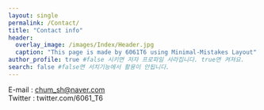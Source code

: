 ```yaml
---
layout: single
permalink: /Contact/
title: "Contact info"
header:
  overlay_image: /images/Index/Header.jpg
  caption: "This page is made by 6061T6 using Minimal-Mistakes Layout"
author_profile: true #false 시키면 저자 프로파일 사라집니다. true면 켜져요.
search: false #false면 서치기능에서 활용이 안됩니다.
---
```

E-mail : chum_sh@naver.com<br>
Twitter : twitter.com/6061_T6<br>